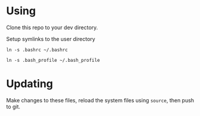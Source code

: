 # Using
Clone this repo to your dev directory.

Setup symlinks to the user directory 

`ln -s .bashrc ~/.bashrc`

`ln -s .bash_profile ~/.bash_profile`

# Updating
Make changes to these files, reload the system files using `source`, then push to git.
